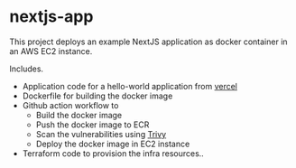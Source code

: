 # nextjs-app

This project deploys an example NextJS application as docker container in an AWS EC2 instance.

Includes.

- Application code for a hello-world application from [vercel](https://github.com/vercel/next.js/tree/canary/examples)
- Dockerfile for building the docker image
- Github action workflow to 
    - Build the docker image
    - Push the docker image to ECR
    - Scan the vulnerabilities using [Trivy](https://aquasecurity.github.io/trivy/v0.50/)
    - Deploy the docker image in EC2 instance
- Terraform code to provision the infra resources..
